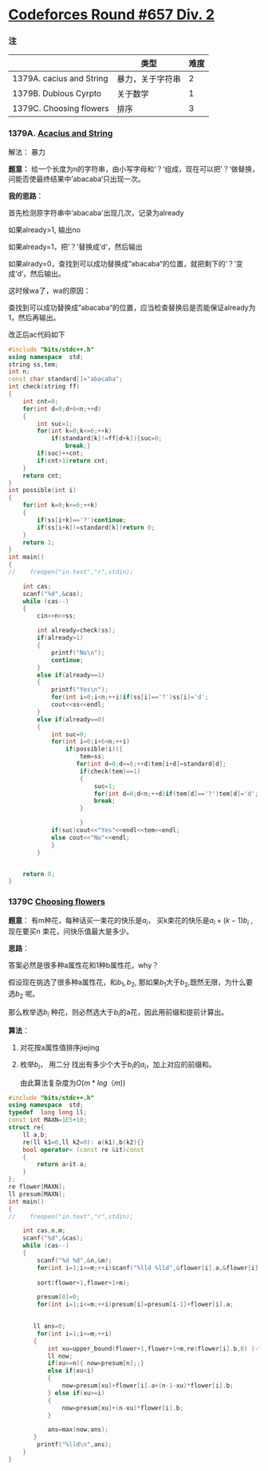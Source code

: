 # [Codeforces Round #657 Div. 2](https://codeforces.ml/blog/entry/80214)

### 注

|                          | 类型             | 难度 |
| ------------------------ | ---------------- | ---- |
| 1379A. cacius and String | 暴力，关于字符串 | 2    |
| 1379B. Dubious Cyrpto    | 关于数学         | 1    |
| 1379C. Choosing flowers  | 排序             | 3    |



### 1379A. [Acacius and String](https://codeforces.ml/contest/1379/problem/A)

解法： 暴力

 **题意：** 给一个长度为n的字符串，由小写字母和‘？‘组成，现在可以把’？‘做替换，问能否使最终结果中’abacaba‘只出现一次。

**我的思路**：

首先检测原字符串中‘abacaba'出现几次，记录为already

如果already>1, 输出no

如果already=1，把’？‘替换成’d'，然后输出

如果alrady=0，查找到可以成功替换成”abacaba“的位置，就把剩下的‘？’变成‘d’，然后输出。

这时候wa了，wa的原因：

查找到可以成功替换成”abacaba“的位置，应当检查替换后是否能保证already为1，然后再输出。

改正后ac代码如下

```c++
#include "bits/stdc++.h"
using namespace  std;
string ss,tem;
int n;
const char standard[]="abacaba";
int check(string ff)
{
    int cnt=0;
    for(int d=0;d+6<n;++d)
    {
        int suc=1;
        for(int k=0;k<=6;++k)
            if(standard[k]!=ff[d+k]){suc=0;
                break;}
        if(suc)++cnt;
        if(cnt>1)return cnt;
    }
    return cnt;
}
int possible(int i)
{
    for(int k=0;k<=6;++k)
    {
        if(ss[i+k]=='?')continue;
        if(ss[i+k]!=standard[k])return 0;
    }
    return 1;
}
int main()
{
//    freopen("in.text","r",stdin);

    int cas;
    scanf("%d",&cas);
    while (cas--)
    {
        cin>>n>>ss;

        int already=check(ss);
        if(already>1)
        {
            printf("No\n");
            continue;
        }
        else if(already==1)
        {
            printf("Yes\n");
            for(int i=0;i<n;++i)if(ss[i]=='?')ss[i]='d';
            cout<<ss<<endl;
        }
        else if(already==0)
        {
            int suc=0;
            for(int i=0;i+6<n;++i)
                if(possible(i)){
                    tem=ss;
                   for(int d=0;d<=6;++d)tem[i+d]=standard[d];
                    if(check(tem)==1)
                    {
                        suc=1;
                        for(int d=0;d<n;++d)if(tem[d]=='?')tem[d]='d';
                        break;
                    }

                    }
            if(suc)cout<<"Yes"<<endl<<tem<<endl;
            else cout<<"No"<<endl;
            }
        }


    return 0;
}
```



### 1379C [Choosing flowers](https://codeforces.ml/contest/1379/problem/C)

**题意**： 有m种花，每种话买一束花的快乐是$a_i$， 买k束花的快乐是$a_i+(k-1)b_i$ ,现在要买n 束花，问快乐值最大是多少。

**思路**：

答案必然是很多种a属性花和1种b属性花，why？

假设现在挑选了很多种a属性花，和$b_1,b_2$, 那如果$b_1$大于$b_2$,既然无限，为什么要选$b_2$ 呢。

那么枚举选$b_i$ 种花，则必然选大于$b_i$的a花，因此用前缀和提前计算出。

**算法**：

1. 对花按a属性值排序jiejing

2. 枚举$b_i$， 用二分 找出有多少个大于$b_i$的$a_i$，加上对应的前缀和。

   由此算法复杂度为$O(m*log（m))$

```c++
#include "bits/stdc++.h"
using namespace  std;
typedef  long long ll;
const int MAXN=1E5+10;
struct re{
    ll a,b;
    re(ll k1=0,ll k2=0): a(k1),b(k2){}
    bool operator< (const re &it)const
    {
        return a>it.a;
    }
};
re flower[MAXN];
ll presum[MAXN];
int main()
{
//    freopen("in.text","r",stdin);

    int cas,n,m;
    scanf("%d",&cas);
    while (cas--)
    {
        scanf("%d %d",&n,&m);
        for(int i=1;i<=m;++i)scanf("%lld %lld",&flower[i].a,&flower[i].b);
        
        sort(flower+1,flower+1+m);

        presum[0]=0;
        for(int i=1;i<=m;++i)presum[i]=presum[i-1]+flower[i].a;
        

       ll ans=0;
        for(int i=1;i<=m;++i)
       {
           int xu=upper_bound(flower+1,flower+1+m,re(flower[i].b,0) )-flower-1;
           ll now;
           if(xu>=n){ now=presum[n];;}
           else if(xu<i)
           {
               now=presum[xu]+flower[i].a+(n-1-xu)*flower[i].b;
           } else if(xu>=i)
           {
               now=presum[xu]+(n-xu)*flower[i].b;
           }

           ans=max(now,ans);
       }
        printf("%lld\n",ans);
    }
}
```

